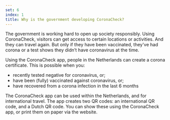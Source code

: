 ```yaml
---
set: 6
index: 1
title: Why is the government developing CoronaCheck?
---
```

The government is working hard to open up society responsibly. Using CoronaCheck, visitors can get access to certain locations or activities. And they can travel again. But only if they have been vaccinated, they've had corona or a test shows they didn’t have coronavirus at the time. 

Using the CoronaCheck app, people in the Netherlands can create a corona certificate. This is possible when you:

- recently tested negative for coronavirus, or;
- have been (fully) vaccinated against coronavirus, or;
- have recovered from a corona infection in the last 6 months

The CoronaCheck app can be used within the Netherlands, and for international travel. The app creates two QR codes: an international QR code, and a Dutch QR code. You can show these using the CoronaCheck app, or print them on paper via the website.

